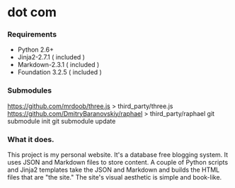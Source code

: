 # dot com

### Requirements
* Python 2.6+
* Jinja2-2.7.1 ( included )
* Markdown-2.3.1 ( included )
* Foundation 3.2.5 ( included )

### Submodules
https://github.com/mrdoob/three.js > third\_party/three.js
https://github.com/DmitryBaranovskiy/raphael > third\_party/raphael
git submodule init
git submodule update

### What it does.
This project is my personal website.
It's a database free blogging system.
It uses JSON and Markdown files to store content.
A couple of Python scripts and Jinja2 templates take the JSON and Markdown and builds the HTML files that are "the site."
The site's visual aesthetic is simple and book-like.